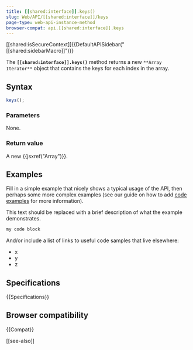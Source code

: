 ```yaml
---
title: [[shared:interface]].keys()
slug: Web/API/[[shared:interface]]/keys
page-type: web-api-instance-method
browser-compat: api.[[shared:interface]].keys
---
```

[[shared:isSecureContext]]{{DefaultAPISidebar("[[shared:sidebarMacro]]")}}

The **`[[shared:interface]].keys()`** method returns a new `**Array Iterator**` object that contains the keys for each index in the array.

## Syntax

```js
keys();
```

### Parameters

None.

### Return value

A new {{jsxref("Array")}}.

## Examples

Fill in a simple example that nicely shows a typical usage of the API, then perhaps some more complex examples (see our guide on how to add [code examples](/en-US/docs/MDN/Contribute/Structures/Code_examples) for more information).

This text should be replaced with a brief description of what the example demonstrates.

```js
my code block
```

And/or include a list of links to useful code samples that live elsewhere:

*   x
*   y
*   z

## Specifications

{{Specifications}}

## Browser compatibility

{{Compat}}

[[see-also]]
